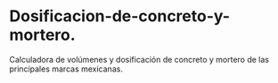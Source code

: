 # Dosificacion-de-concreto-y-mortero.
Calculadora de volúmenes y dosificación de concreto y mortero de las principales marcas mexicanas.
